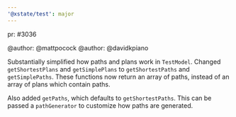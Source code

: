 ```yaml
---
'@xstate/test': major
---
```


pr: #3036

@author: @mattpocock
@author: @davidkpiano

Substantially simplified how paths and plans work in `TestModel`. Changed `getShortestPlans` and `getSimplePlans` to `getShortestPaths` and `getSimplePaths`. These functions now return an array of paths, instead of an array of plans which contain paths.

Also added `getPaths`, which defaults to `getShortestPaths`. This can be passed a `pathGenerator` to customize how paths are generated.
